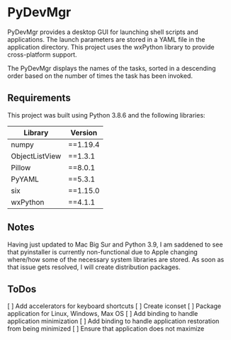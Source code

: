 # PyDevMgr

PyDevMgr provides a desktop GUI for launching shell scripts and applications. The launch parameters are stored in a YAML file in the application directory. This project uses the wxPython library to provide cross-platform support.

The PyDevMgr displays the names of the tasks, sorted in a descending order based on the number of times the task has been invoked.

## Requirements

This project was built using Python 3.8.6 and the following libraries:


| Library | Version |
| ------- | ------- |
| numpy   | ==1.19.4 |
| ObjectListView | ==1.3.1 |
| Pillow | ==8.0.1 |
| PyYAML | ==5.3.1 |
| six | ==1.15.0 |
| wxPython | ==4.1.1 |

## Notes

Having just updated to Mac Big Sur and Python 3.9, I am saddened to see that pyinstaller is currently non-functional due to Apple changing where/how some of the necessary system libraries are stored. As soon as that issue gets resolved, I will create distribution packages.

## ToDos

[ ] Add accelerators for keyboard shortcuts
[ ] Create iconset
[ ] Package application for Linux, Windows, Max OS
[ ] Add binding to handle application minimization
[ ] Add binding to handle application restoration from being minimized
[ ] Ensure that application does not maximize
